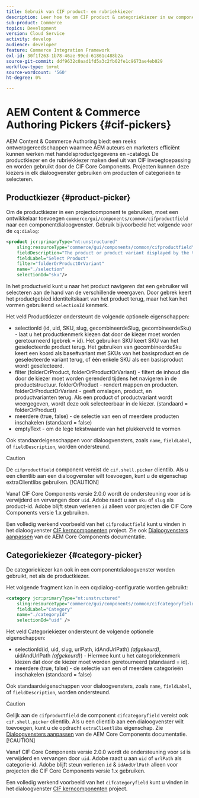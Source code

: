 ```yaml
---
title: Gebruik van CIF product- en rubriekkiezer
description: Leer hoe te om CIF product & categoriekiezer in uw componenten van de klantenhandel te gebruiken om auteurs en verkopers te steunen om met handelsproduct en catalogusgegevens efficiënt te werken.
sub-product: Commerce
topics: Development
version: Cloud Service
activity: develop
audience: developer
feature: Commerce Integration Framework
exl-id: 30f1f263-1b78-46ae-99ed-61861c488b2a
source-git-commit: ddf9632c0aad1fd5a3c2fb02fe1c9673ae4eb029
workflow-type: tm+mt
source-wordcount: '560'
ht-degree: 0%

---
```


# AEM Content &amp; Commerce Authoring Pickers {#cif-pickers}

AEM Content &amp; Commerce Authoring biedt een reeks ontwerpgereedschappen waarmee AEM auteurs en marketers efficiënt kunnen werken met handelsproductgegevens en -catalogi. De productkiezer en de rubriekkiezer maken deel uit van CIF invoegtoepassing en worden gebruikt door de CIF Core Components. Projecten kunnen deze kiezers in elk dialoogvenster gebruiken om producten of categorieën te selecteren.

## Productkiezer {#product-picker}

Om de productkiezer in een projectcomponent te gebruiken, moet een ontwikkelaar toevoegen `commerce/gui/components/common/cifproductfield` naar een componentdialoogvenster. Gebruik bijvoorbeeld het volgende voor de `cq:dialog`:

```xml
<product jcr:primaryType="nt:unstructured"
    sling:resourceType="commerce/gui/components/common/cifproductfield"
    fieldDescription="The product or product variant displayed by the teaser"
    fieldLabel="Select Product"
    filter="folderOrProductOrVariant"
    name="./selection"
    selectionId="sku"/>
```

In het productveld kunt u naar het product navigeren dat een gebruiker wil selecteren aan de hand van de verschillende weergaven. Door gebrek keert het productgebied identiteitskaart van het product terug, maar het kan het vormen gebruikend `selectionId` kenmerk.

Het veld Productkiezer ondersteunt de volgende optionele eigenschappen:

- selectionId (id, uid, SKU, slug, gecombineerdeSlug, gecombineerdeSku) - laat u het productkenmerk kiezen dat door de kiezer moet worden geretourneerd (gebrek = id). Het gebruiken SKU keert SKU van het geselecteerde product terug. Het gebruiken van gecombineerdeSku keert een koord als base#variant met SKUs van het basisproduct en de geselecteerde variant terug, of één enkele SKU als een basisproduct wordt geselecteerd.
- filter (folderOrProduct, folderOrProductOrVariant) - filtert de inhoud die door de kiezer moet worden gerenderd tijdens het navigeren in de productstructuur. folderOrProduct - rendert mappen en producten. folderOrProductOrVariant - geeft omslagen, product, en productvarianten terug. Als een product of productvariant wordt weergegeven, wordt deze ook selecteerbaar in de kiezer. (standaard = folderOrProduct)
- meerdere (true, false) - de selectie van een of meerdere producten inschakelen (standaard = false)
- emptyText - om de lege tekstwaarde van het plukkerveld te vormen

Ook standaardeigenschappen voor dialoogvensters, zoals `name`, `fieldLabel`, of `fieldDescription`, worden ondersteund.

>[!CAUTION]
>
>De `cifproductfield` component vereist de `cif.shell.picker` clientlib. Als u een clientlib aan een dialoogvenster wilt toevoegen, kunt u de eigenschap extraClientlibs gebruiken.
>[!CAUTION]
>
>Vanaf CIF Core Components versie 2.0.0 wordt de ondersteuning voor `id` is verwijderd en vervangen door `uid`. Adobe raadt u aan `sku` of `slug` als product-id. Adobe blijft steun verlenen `id` alleen voor projecten die CIF Core Components versie 1.x gebruiken.

Een volledig werkend voorbeeld van het `cifproductfield` kunt u vinden in het dialoogvenster [CIF kerncomponenten](https://github.com/adobe/aem-core-cif-components/blob/master/ui.apps/src/main/content/jcr_root/apps/core/cif/components/commerce/productteaser/v1/productteaser/_cq_dialog/.content.xml) project. Zie ook [Dialoogvensters aanpassen](https://experienceleague.adobe.com/docs/experience-manager-core-components/using/developing/customizing.html#customizing-dialogs) van de AEM Core Components documentatie.

## Categoriekiezer {#category-picker}

De categoriekiezer kan ook in een componentdialoogvenster worden gebruikt, net als de productkiezer.

Het volgende fragment kan in een cq:dialog-configuratie worden gebruikt:

```xml
<category jcr:primaryType="nt:unstructured" 
    sling:resourceType="commerce/gui/components/common/cifcategoryfield" 
    fieldLabel="Category" 
    name="./categoryId" 
    selectionId="uid" />
```

Het veld Categoriekiezer ondersteunt de volgende optionele eigenschappen:

- selectionId(id, uid, slug, urlPath, idAndUrlPath) _(afgekeurd)_, uidAndUrlPath _(afgekeurd)_) - Hiermee kunt u het categoriekenmerk kiezen dat door de kiezer moet worden geretourneerd (standaard = id).
- meerdere (true, false) - de selectie van een of meerdere categorieën inschakelen (standaard = false)

Ook standaardeigenschappen voor dialoogvensters, zoals `name`, `fieldLabel`, of `fieldDescription`, worden ondersteund.

>[!CAUTION]
>
>Gelijk aan de `cifproductfield` de component `cifcategoryfield` vereist ook `cif.shell.picker` clientlib. Als u een clientlib aan een dialoogvenster wilt toevoegen, kunt u de opdracht `extraClientlibs` eigenschap. Zie [Dialoogvensters aanpassen](https://experienceleague.adobe.com/docs/experience-manager-core-components/using/developing/customizing.html#customizing-dialogs) van de AEM Core Components documentatie.
>[!CAUTION]
>
>Vanaf CIF Core Components versie 2.0.0 wordt de ondersteuning voor `id` is verwijderd en vervangen door `uid`. Adobe raadt u aan `uid` of `urlPath` als categorie-id. Adobe blijft steun verlenen `id` &amp; `idAndUrlPath` alleen voor projecten die CIF Core Components versie 1.x gebruiken.

Een volledig werkend voorbeeld van het `cifcategoryfield` kunt u vinden in het dialoogvenster [CIF kerncomponenten](https://github.com/adobe/aem-core-cif-components/blob/master/ui.apps/src/main/content/jcr_root/apps/core/cif/components/commerce/featuredcategorylist/v1/featuredcategorylist/_cq_dialog/.content.xml) project.
